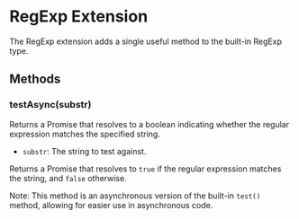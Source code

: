# RegExp Extension

The RegExp extension adds a single useful method to the built-in RegExp type.

## Methods

### testAsync(substr)

Returns a Promise that resolves to a boolean indicating whether the regular expression matches the specified string.

* `substr`: The string to test against.

Returns a Promise that resolves to `true` if the regular expression matches the string, and `false` otherwise.

Note: This method is an asynchronous version of the built-in `test()` method, allowing for easier use in asynchronous code.